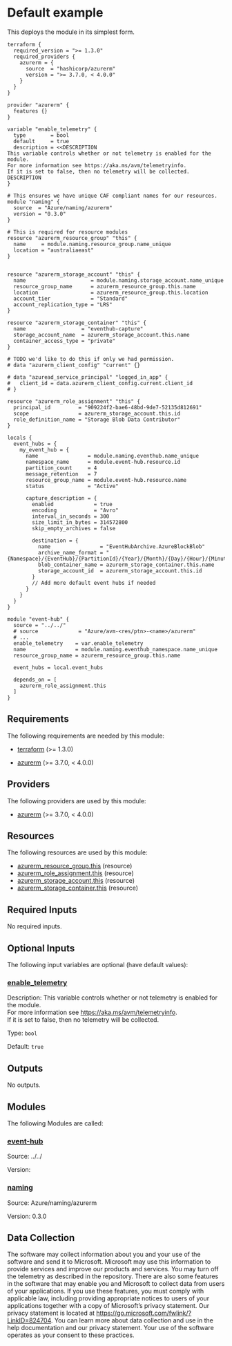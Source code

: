 <!-- BEGIN_TF_DOCS -->
# Default example

This deploys the module in its simplest form.

```hcl
terraform {
  required_version = ">= 1.3.0"
  required_providers {
    azurerm = {
      source  = "hashicorp/azurerm"
      version = ">= 3.7.0, < 4.0.0"
    }
  }
}

provider "azurerm" {
  features {}
}

variable "enable_telemetry" {
  type        = bool
  default     = true
  description = <<DESCRIPTION
This variable controls whether or not telemetry is enabled for the module.
For more information see https://aka.ms/avm/telemetryinfo.
If it is set to false, then no telemetry will be collected.
DESCRIPTION
}

# This ensures we have unique CAF compliant names for our resources.
module "naming" {
  source  = "Azure/naming/azurerm"
  version = "0.3.0"
}

# This is required for resource modules
resource "azurerm_resource_group" "this" {
  name     = module.naming.resource_group.name_unique
  location = "australiaeast"
}


resource "azurerm_storage_account" "this" {
  name                     = module.naming.storage_account.name_unique
  resource_group_name      = azurerm_resource_group.this.name
  location                 = azurerm_resource_group.this.location
  account_tier             = "Standard"
  account_replication_type = "LRS"
}

resource "azurerm_storage_container" "this" {
  name                  = "eventhub-capture"
  storage_account_name  = azurerm_storage_account.this.name
  container_access_type = "private"
}

# TODO we'd like to do this if only we had permission.
# data "azurerm_client_config" "current" {}

# data "azuread_service_principal" "logged_in_app" {
#   client_id = data.azurerm_client_config.current.client_id
# }

resource "azurerm_role_assignment" "this" {
  principal_id         = "909224f2-bae6-48bd-9de7-52135d812691"
  scope                = azurerm_storage_account.this.id
  role_definition_name = "Storage Blob Data Contributor"
}

locals {
  event_hubs = {
    my_event_hub = {
      name                = module.naming.eventhub.name_unique
      namespace_name      = module.event-hub.resource.id
      partition_count     = 4
      message_retention   = 7
      resource_group_name = module.event-hub.resource.name
      status              = "Active"

      capture_description = {
        enabled             = true
        encoding            = "Avro"
        interval_in_seconds = 300
        size_limit_in_bytes = 314572800
        skip_empty_archives = false

        destination = {
          name                = "EventHubArchive.AzureBlockBlob"
          archive_name_format = "{Namespace}/{EventHub}/{PartitionId}/{Year}/{Month}/{Day}/{Hour}/{Minute}/{Second}"
          blob_container_name = azurerm_storage_container.this.name
          storage_account_id  = azurerm_storage_account.this.id
        }
        // Add more default event hubs if needed
      }
    }
  }
}

module "event-hub" {
  source = "../../"
  # source             = "Azure/avm-<res/ptn>-<name>/azurerm"
  # ...
  enable_telemetry    = var.enable_telemetry
  name                = module.naming.eventhub_namespace.name_unique
  resource_group_name = azurerm_resource_group.this.name

  event_hubs = local.event_hubs

  depends_on = [
    azurerm_role_assignment.this
  ]
}
```

<!-- markdownlint-disable MD033 -->
## Requirements

The following requirements are needed by this module:

- <a name="requirement_terraform"></a> [terraform](#requirement\_terraform) (>= 1.3.0)

- <a name="requirement_azurerm"></a> [azurerm](#requirement\_azurerm) (>= 3.7.0, < 4.0.0)

## Providers

The following providers are used by this module:

- <a name="provider_azurerm"></a> [azurerm](#provider\_azurerm) (>= 3.7.0, < 4.0.0)

## Resources

The following resources are used by this module:

- [azurerm_resource_group.this](https://registry.terraform.io/providers/hashicorp/azurerm/latest/docs/resources/resource_group) (resource)
- [azurerm_role_assignment.this](https://registry.terraform.io/providers/hashicorp/azurerm/latest/docs/resources/role_assignment) (resource)
- [azurerm_storage_account.this](https://registry.terraform.io/providers/hashicorp/azurerm/latest/docs/resources/storage_account) (resource)
- [azurerm_storage_container.this](https://registry.terraform.io/providers/hashicorp/azurerm/latest/docs/resources/storage_container) (resource)

<!-- markdownlint-disable MD013 -->
## Required Inputs

No required inputs.

## Optional Inputs

The following input variables are optional (have default values):

### <a name="input_enable_telemetry"></a> [enable\_telemetry](#input\_enable\_telemetry)

Description: This variable controls whether or not telemetry is enabled for the module.  
For more information see https://aka.ms/avm/telemetryinfo.  
If it is set to false, then no telemetry will be collected.

Type: `bool`

Default: `true`

## Outputs

No outputs.

## Modules

The following Modules are called:

### <a name="module_event-hub"></a> [event-hub](#module\_event-hub)

Source: ../../

Version:

### <a name="module_naming"></a> [naming](#module\_naming)

Source: Azure/naming/azurerm

Version: 0.3.0

<!-- markdownlint-disable-next-line MD041 -->
## Data Collection

The software may collect information about you and your use of the software and send it to Microsoft. Microsoft may use this information to provide services and improve our products and services. You may turn off the telemetry as described in the repository. There are also some features in the software that may enable you and Microsoft to collect data from users of your applications. If you use these features, you must comply with applicable law, including providing appropriate notices to users of your applications together with a copy of Microsoft’s privacy statement. Our privacy statement is located at <https://go.microsoft.com/fwlink/?LinkID=824704>. You can learn more about data collection and use in the help documentation and our privacy statement. Your use of the software operates as your consent to these practices.
<!-- END_TF_DOCS -->